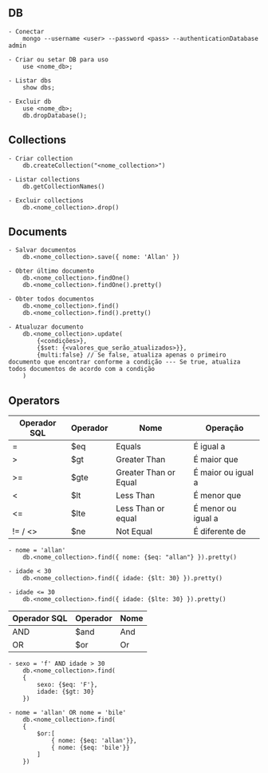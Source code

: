 ## DB
    - Conectar
        mongo --username <user> --password <pass> --authenticationDatabase admin

    - Criar ou setar DB para uso
        use <nome_db>;

    - Listar dbs
        show dbs;

    - Excluir db
        use <nome_db>;
        db.dropDatabase();

## Collections
    - Criar collection
        db.createCollection("<nome_collection>")

    - Listar collections
        db.getCollectionNames()

    - Excluir collections
        db.<nome_collection>.drop()

## Documents
    - Salvar documentos
        db.<nome_collection>.save({ nome: 'Allan' })

    - Obter último documento
        db.<nome_collection>.findOne()
        db.<nome_collection>.findOne().pretty()

    - Obter todos documentos
        db.<nome_collection>.find()
        db.<nome_collection>.find().pretty()

    - Atualuzar documento
        db.<nome_collection>.update(
            {<condições>},
            {$set: {<valores_que_serão_atualizados>}},
            {multi:false} // Se false, atualiza apenas o primeiro documento que encontrar conforme a condição --- Se true, atualiza todos documentos de acordo com a condição
        )

## Operators
| Operador SQL | Operador | Nome                  | Operação           |
|--------------|----------|-----------------------|--------------------|
| =            | $eq      | Equals                | É igual a          |
| >            | $gt      | Greater Than          | É maior que        |
| >=           | $gte     | Greater Than or Equal | É maior ou igual a |
| <            | $lt      | Less Than             | É menor que        |
| <=           | $lte     | Less Than or equal    | É menor ou igual a |
| != / <>      | $ne      | Not Equal             | É diferente de     |

    - nome = 'allan'
        db.<nome_collection>.find({ nome: {$eq: "allan"} }).pretty()
    
    - idade < 30
        db.<nome_collection>.find({ idade: {$lt: 30} }).pretty()
    
    - idade <= 30
        db.<nome_collection>.find({ idade: {$lte: 30} }).pretty()

| Operador SQL | Operador | Nome                  |
|--------------|----------|-----------------------|
| AND          | $and     | And                   |
| OR           | $or      | Or                    |

    - sexo = 'f' AND idade > 30
        db.<nome_collection>.find(
        {
            sexo: {$eq: 'F'},
            idade: {$gt: 30}
        })
    
    - nome = 'allan' OR nome = 'bile'
        db.<nome_collection>.find(
        {
            $or:[
                { nome: {$eq: 'allan'}},
                { nome: {$eq: 'bile'}}
            ]
        })